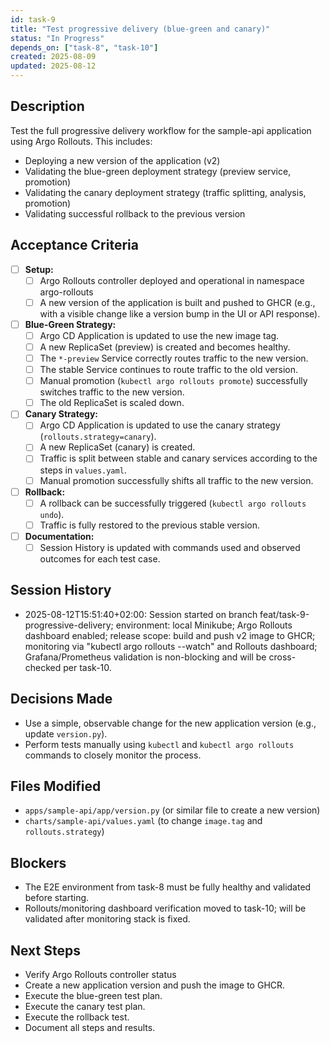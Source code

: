 ```yaml
---
id: task-9
title: "Test progressive delivery (blue-green and canary)"
status: "In Progress"
depends_on: ["task-8", "task-10"]
created: 2025-08-09
updated: 2025-08-12
---
```


## Description

Test the full progressive delivery workflow for the sample-api application using Argo Rollouts. This includes:

- Deploying a new version of the application (v2)
- Validating the blue-green deployment strategy (preview service, promotion)
- Validating the canary deployment strategy (traffic splitting, analysis, promotion)
- Validating successful rollback to the previous version

## Acceptance Criteria

- [ ] **Setup:**
  - [ ] Argo Rollouts controller deployed and operational in namespace argo-rollouts
  - [ ] A new version of the application is built and pushed to GHCR (e.g., with a visible change like a version bump in the UI or API response).
- [ ] **Blue-Green Strategy:**
  - [ ] Argo CD Application is updated to use the new image tag.
  - [ ] A new ReplicaSet (preview) is created and becomes healthy.
  - [ ] The `*-preview` Service correctly routes traffic to the new version.
  - [ ] The stable Service continues to route traffic to the old version.
  - [ ] Manual promotion (`kubectl argo rollouts promote`) successfully switches traffic to the new version.
  - [ ] The old ReplicaSet is scaled down.
- [ ] **Canary Strategy:**
  - [ ] Argo CD Application is updated to use the canary strategy (`rollouts.strategy=canary`).
  - [ ] A new ReplicaSet (canary) is created.
  - [ ] Traffic is split between stable and canary services according to the steps in `values.yaml`.
  - [ ] Manual promotion successfully shifts all traffic to the new version.
- [ ] **Rollback:**
  - [ ] A rollback can be successfully triggered (`kubectl argo rollouts undo`).
  - [ ] Traffic is fully restored to the previous stable version.
- [ ] **Documentation:**
  - [ ] Session History is updated with commands used and observed outcomes for each test case.

## Session History

<!-- Update with timestamps, commands, and outcomes for each test -->

- 2025-08-12T15:51:40+02:00: Session started on branch feat/task-9-progressive-delivery; environment: local Minikube; Argo Rollouts dashboard enabled; release scope: build and push v2 image to GHCR; monitoring via "kubectl argo rollouts --watch" and Rollouts dashboard; Grafana/Prometheus validation is non-blocking and will be cross-checked per task-10.

## Decisions Made

- Use a simple, observable change for the new application version (e.g., update `version.py`).
- Perform tests manually using `kubectl` and `kubectl argo rollouts` commands to closely monitor the process.

## Files Modified

- `apps/sample-api/app/version.py` (or similar file to create a new version)
- `charts/sample-api/values.yaml` (to change `image.tag` and `rollouts.strategy`)

## Blockers

- The E2E environment from task-8 must be fully healthy and validated before starting.
- Rollouts/monitoring dashboard verification moved to task-10; will be validated after monitoring stack is fixed.

## Next Steps

- Verify Argo Rollouts controller status
- Create a new application version and push the image to GHCR.
- Execute the blue-green test plan.
- Execute the canary test plan.
- Execute the rollback test.
- Document all steps and results.
